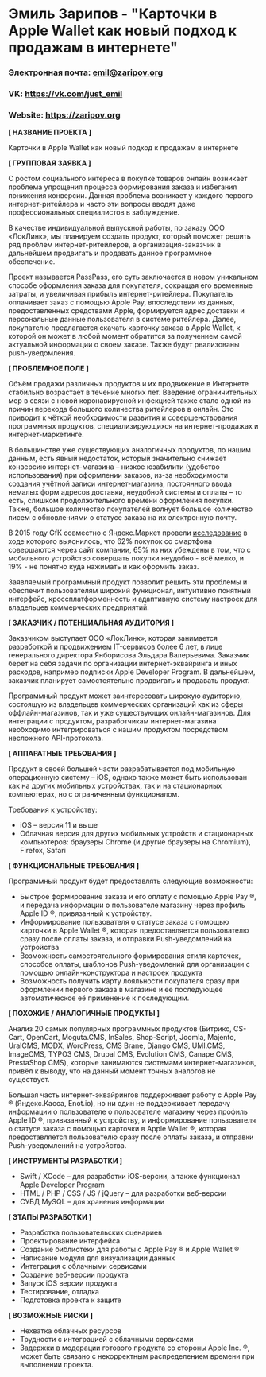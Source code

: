 # Эмиль Зарипов - "Карточки в Apple Wallet как новый подход к продажам в интернете"

### Электронная почта: emil@zaripov.org
### VK: https://vk.com/just_emil
### Website: https://zaripov.org


**[ НАЗВАНИЕ ПРОЕКТА ]**

Карточки в Apple Wallet как новый подход к продажам в интернете

**[ ГРУППОВАЯ ЗАЯВКА ]**

С ростом социального интереса в покупке товаров онлайн возникает проблема упрощения процесса формирования заказа и избегания понижения конверсии. Данная проблема возникает у каждого первого интернет-ритейлера и часто эти вопросы вводят даже профессиональных специалистов в заблуждение.

В качестве индивидуальной выпускной работы, по заказу ООО «ЛокЛинк», мы планируем создать продукт, который поможет решить ряд проблем интернет-ритейлеров, а организация-заказчик в дальнейшем продвигать и продавать данное программное обеспечение.

Проект называется PassPass, его суть заключается в новом уникальном способе оформления заказа для покупателя, сокращая его временные затраты, и увеличивая прибыль интернет-ритейлера. Покупатель оплачивает заказ с помощью Apple Pay, впоследствии из данных, предоставленных средствами Apple, формируется адрес доставки и персональные данные пользователя в системе ритейлера. Далее, покупателю предлагается скачать карточку заказа в Apple Wallet, к которой он может в любой момент обратится за получением самой актуальной информации о своем заказе. Также будут реализованы push-уведомления.

**[ ПРОБЛЕМНОЕ ПОЛЕ ]**

Объём продажи различных продуктов и их продвижение в Интернете стабильно возрастает в течение многих лет. Введение ограничительных мер в связи с новой коронавирусной инфекцией также стало одной из причин перехода большого количества ритейлеров в онлайн. Это приводит к чёткой необходимости развития и совершенствования программных продуктов, специализирующихся на интернет-продажах и интернет-маркетинге.

В большинстве уже существующих аналогичных продуктов, по нашим данным, есть явный недостаток, который значительно снижает конверсию интернет-магазина – низкое юзабилити (удобство использования) при оформлении заказов, из-за необходимости создания учётной записи интернет-магазина, постоянного ввода немалых форм адресов доставки, неудобной системы и оплаты – то есть, слишком продолжительного времени оформления покупки. Также, большое количество покупателей волнует большое количество писем с обновлениями о статусе заказа на их электронную почту.

В 2015 году GfK совместно с Яндекс.Маркет провели [исследование](https://zaripov.org/files/GFK_2015.pdf "Скачать исследование") в ходе которого выяснилось, что 62% покупок со смартфона совершаются через сайт компании, 65% из них убеждены в том, что с мобильного устройство совершать покупки неудобно - всё мелко, и 19% - не понятно куда нажимать и как оформить заказ.

Заявляемый программный продукт позволит решить эти проблемы и обеспечит пользователям широкий функционал, интуитивно понятный интерфейс, кроссплатформенность и адаптивную систему настроек для владельцев коммерческих предприятий.

**[ ЗАКАЗЧИК / ПОТЕНЦИАЛЬНАЯ АУДИТОРИЯ ]**

Заказчиком выступает ООО «ЛокЛинк», которая занимается разработкой и продвижением IT-сервисов более 6 лет, в лице генерального директора Янборисова Эльдара Валерьевича. Заказчик берет на себя задачи по организации интернет-эквайринга и иных расходов, например подписки Apple Developer Program. В дальнейшем, заказчик планирует самостоятельно продвигать и продавать продукт.

Программный продукт может заинтересовать широкую аудиторию, состоящую из владельцев коммерческих организаций как из сферы оффлайн-магазинов, так и уже существующих онлайн-магазинов. Для интеграции с продуктом, разработчикам интернет-магазина необходимо интегрироваться с нашим продуктом посредством несложного API-протокола.

**[ АППАРАТНЫЕ ТРЕБОВАНИЯ ]** 

Продукт в своей большей части разрабатывается под мобильную операционную систему – iOS, однако также может быть использован как на других мобильных устройствах, так и на стационарных компьютерах, но с ограниченным функционалом.

Требования к устройству:

*	iOS – версия 11 и выше
*	Облачная версия для других мобильных устройств и стационарных компьютеров: браузеры Chrome (и другие браузеры на Chromium), Firefox, Safari

**[ ФУНКЦИОНАЛЬНЫЕ ТРЕБОВАНИЯ ]**

Программный продукт будет предоставлять следующие возможности:

* Быстрое формирование заказа и его оплату с помощью Apple Pay ®, и передача информации о пользователе магазину через профиль Apple ID ®, привязанный к устройству.
* Информирование пользователя о статусе заказа с помощью карточки в Apple Wallet ®, которая предоставляется пользователю сразу после оплаты заказа, и отправки Push-уведомлений на устройства
* Возможность самостоятельного формирования стиля карточек, способов оплаты, шаблонов Push-уведомлений для организации с помощью онлайн-конструктора и настроек продукта
* Возможность получить карту лояльности покупателя сразу при оформлении первого заказа в магазине и ее последующее автоматическое её применение к последующим.

**[ ПОХОЖИЕ / АНАЛОГИЧНЫЕ ПРОДУКТЫ ]**

Анализ 20 самых популярных программных продуктов (Битрикс, CS-Cart, OpenCart, Moguta.CMS, InSales, Shop-Script, Joomla, Majento, UralCMS, MODX, WordPress, CMS Brane, Django CMS, UMI.CMS, ImageCMS, TYPO3 CMS, Drupal CMS, Evolution CMS, Canape CMS, PrestaShop CMS), которые занимаются системами интернет-магазинов, привёл к выводу, что на данный момент точных аналогов не существует.

Большая часть интернет-эквайрингов поддерживает работу с Apple Pay ® (Яндекс.Касса, Enot.io), но ни один не поддерживает передачу информации о пользователе о пользователе магазину через профиль Apple ID ®, привязанный к устройству, и информирование пользователя о статусе заказа с помощью карточки в Apple Wallet ®, которая предоставляется пользователю сразу после оплаты заказа, и отправки Push-уведомлений на устройства.

**[ ИНСТРУМЕНТЫ РАЗРАБОТКИ ]**

* Swift / XCode – для разработки iOS-версии, а также функционал Apple Developer Program
* HTML / PHP / CSS / JS / jQuery – для разработки веб-версии
* СУБД MySQL – для хранения информации

**[ ЭТАПЫ РАЗРАБОТКИ ]**

* Разработка пользовательских сценариев
* Проектирование интерфейса
* Создание библиотеки для работы с Apple Pay ® и Apple Wallet ®
* Написание модуля для визуализации данных
* Интеграция с облачными сервисами
* Создание веб-версии продукта
* Запуск iOS версии продукта
* Тестирование, отладка
* Подготовка проекта к защите

**[ ВОЗМОЖНЫЕ РИСКИ ]**

* Нехватка облачных ресурсов
* Трудности с интеграцией с облачными сервисами
* Задержки в модерации готового продукта со стороны Apple Inc. ®, может быть связано с некорректным распределением времени при выполнении проекта.
